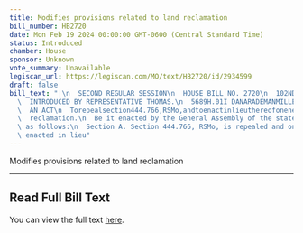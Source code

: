 ```yaml
---
title: Modifies provisions related to land reclamation
bill_number: HB2720
date: Mon Feb 19 2024 00:00:00 GMT-0600 (Central Standard Time)
status: Introduced
chamber: House
sponsor: Unknown
vote_summary: Unavailable
legiscan_url: https://legiscan.com/MO/text/HB2720/id/2934599
draft: false
bill_text: "|\n  SECOND REGULAR SESSION\n  HOUSE BILL NO. 2720\n  102ND GENERAL ASSEMBLY\n\
  \  INTRODUCED BY REPRESENTATIVE THOMAS.\n  5689H.01I DANARADEMANMILLER,ChiefClerk\n\
  \  AN ACT\n  Torepealsection444.766,RSMo,andtoenactinlieuthereofonenewsectionrelatingtoland\n\
  \  reclamation.\n  Be it enacted by the General Assembly of the state of Missouri,\
  \ as follows:\n  Section A. Section 444.766, RSMo, is repealed and one new section\
  \ enacted in lieu"
---
```

Modifies provisions related to land reclamation

---

## Read Full Bill Text

You can view the full text [here](https://legiscan.com/MO/text/HB2720/id/2934599).
